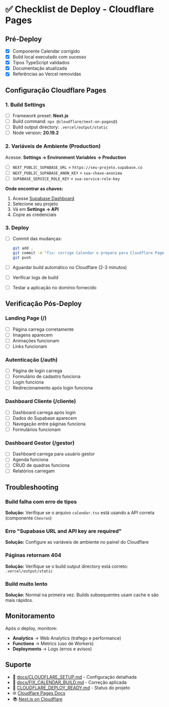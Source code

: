 # ✅ Checklist de Deploy - Cloudflare Pages

## Pré-Deploy

- [x] Componente Calendar corrigido
- [x] Build local executado com sucesso
- [x] Tipos TypeScript validados
- [x] Documentação atualizada
- [x] Referências ao Vercel removidas

## Configuração Cloudflare Pages

### 1. Build Settings
- [ ] Framework preset: **Next.js**
- [ ] Build command: `npx @cloudflare/next-on-pages@1`
- [ ] Build output directory: `.vercel/output/static`
- [ ] Node version: **20.19.2**

### 2. Variáveis de Ambiente (Production)

Acesse: **Settings → Environment Variables → Production**

- [ ] `NEXT_PUBLIC_SUPABASE_URL` = `https://seu-projeto.supabase.co`
- [ ] `NEXT_PUBLIC_SUPABASE_ANON_KEY` = `sua-chave-anonima`
- [ ] `SUPABASE_SERVICE_ROLE_KEY` = `sua-service-role-key`

**Onde encontrar as chaves:**
1. Acesse [Supabase Dashboard](https://supabase.com/dashboard)
2. Selecione seu projeto
3. Vá em **Settings → API**
4. Copie as credenciais

### 3. Deploy

- [ ] Commit das mudanças:
  ```bash
  git add .
  git commit -m "fix: corrige Calendar e prepara para Cloudflare Pages"
  git push
  ```

- [ ] Aguardar build automático no Cloudflare (2-3 minutos)
- [ ] Verificar logs de build
- [ ] Testar a aplicação no domínio fornecido

## Verificação Pós-Deploy

### Landing Page (/)
- [ ] Página carrega corretamente
- [ ] Imagens aparecem
- [ ] Animações funcionam
- [ ] Links funcionam

### Autenticação (/auth)
- [ ] Página de login carrega
- [ ] Formulário de cadastro funciona
- [ ] Login funciona
- [ ] Redirecionamento após login funciona

### Dashboard Cliente (/cliente)
- [ ] Dashboard carrega após login
- [ ] Dados do Supabase aparecem
- [ ] Navegação entre páginas funciona
- [ ] Formulários funcionam

### Dashboard Gestor (/gestor)
- [ ] Dashboard carrega para usuário gestor
- [ ] Agenda funciona
- [ ] CRUD de quadras funciona
- [ ] Relatórios carregam

## Troubleshooting

### Build falha com erro de tipos
**Solução:** Verifique se o arquivo `calendar.tsx` está usando a API correta (componente `Chevron`)

### Erro "Supabase URL and API key are required"
**Solução:** Configure as variáveis de ambiente no painel do Cloudflare

### Páginas retornam 404
**Solução:** Verifique se o build output directory está correto: `.vercel/output/static`

### Build muito lento
**Solução:** Normal na primeira vez. Builds subsequentes usam cache e são mais rápidos.

## Monitoramento

Após o deploy, monitore:
- **Analytics** → Web Analytics (tráfego e performance)
- **Functions** → Metrics (uso de Workers)
- **Deployments** → Logs (erros e avisos)

## Suporte

- 📖 [docs/CLOUDFLARE_SETUP.md](docs/CLOUDFLARE_SETUP.md) - Configuração detalhada
- 🔧 [docs/FIX_CALENDAR_BUILD.md](docs/FIX_CALENDAR_BUILD.md) - Correção aplicada
- 🚀 [CLOUDFLARE_DEPLOY_READY.md](CLOUDFLARE_DEPLOY_READY.md) - Status do projeto
- 🌐 [Cloudflare Pages Docs](https://developers.cloudflare.com/pages/)
- 📚 [Next.js on Cloudflare](https://developers.cloudflare.com/pages/framework-guides/nextjs/)
